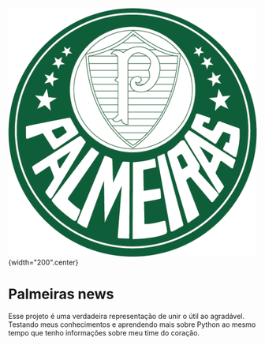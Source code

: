 ![logo do palmeiras](./assets/palmeiras2.png){width="200".center}
# Palmeiras news

Esse projeto é uma verdadeira representação de unir o útil ao agradável. Testando meus conhecimentos e aprendendo mais sobre Python ao mesmo tempo que tenho informações sobre meu time do coração.
